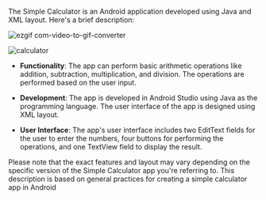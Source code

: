 The Simple Calculator is an Android application developed using Java and XML layout. Here's a brief description:


![ezgif com-video-to-gif-converter](https://github.com/theshivamnagi/Simple-Calculator/assets/109956523/03217380-f02a-4ee0-9f68-29313f3a1bc7)

![calculator](https://github.com/theshivamnagi/Simple-Calculator/assets/109956523/816526ab-f92a-47ee-9532-0d195a2cc295)


- **Functionality**: The app can perform basic arithmetic operations like addition, subtraction, multiplication, and division. The operations are performed based on the user input.

- **Development**: The app is developed in Android Studio using Java as the programming language. The user interface of the app is designed using XML layout.

- **User Interface**: The app's user interface includes two EditText fields for the user to enter the numbers, four buttons for performing the operations, and one TextView field to display the result.

Please note that the exact features and layout may vary depending on the specific version of the Simple Calculator app you're referring to. This description is based on general practices for creating a simple calculator app in Android

